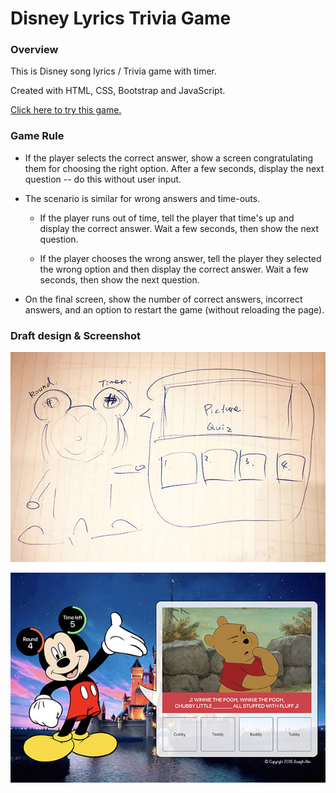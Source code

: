 # Disney Lyrics Trivia Game

### Overview

This is Disney song lyrics / Trivia game with timer.

Created with HTML, CSS, Bootstrap and JavaScript.

[Click here to try this game.](https://aka-joe.github.io/TriviaGame/)

### Game Rule

* If the player selects the correct answer, show a screen congratulating them for choosing the right option. After a few seconds, display the next question -- do this without user input.

* The scenario is similar for wrong answers and time-outs.

  * If the player runs out of time, tell the player that time's up and display the correct answer. Wait a few seconds, then show the next question.
  
  * If the player chooses the wrong answer, tell the player they selected the wrong option and then display the correct answer. Wait a few seconds, then show the next question.

* On the final screen, show the number of correct answers, incorrect answers, and an option to restart the game (without reloading the page).

### Draft design & Screenshot

![Alt_text](./assets/images/DraftDesign.jpg "Draft Design")
